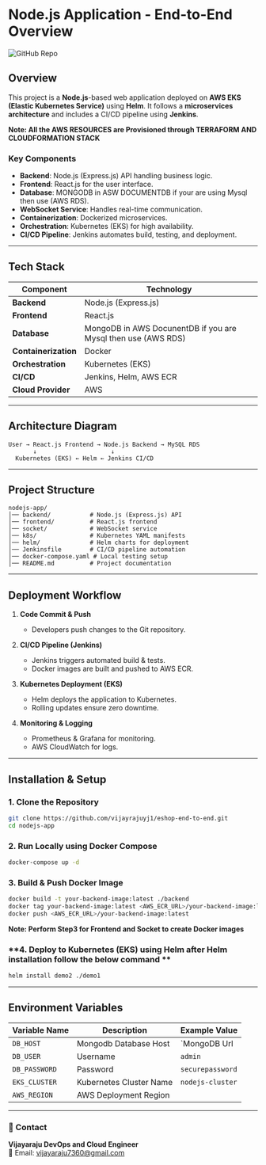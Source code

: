 # **Node.js Application - End-to-End Overview**  

![GitHub Repo](https://img.shields.io/badge/GitHub-Repository-blue?style=for-the-badge&logo=github)

## **Overview**  
This project is a **Node.js**-based web application deployed on **AWS EKS (Elastic Kubernetes Service)** using **Helm**. It follows a **microservices architecture** and includes a CI/CD pipeline using **Jenkins**.  

**Note: All the AWS RESOURCES are Provisioned through TERRAFORM AND CLOUDFORMATION STACK**


### **Key Components**  
- **Backend**: Node.js (Express.js) API handling business logic.  
- **Frontend**: React.js for the user interface.  
- **Database**: MONGODB in ASW DOCUMENTDB if your are using Mysql then use  (AWS RDS).  
- **WebSocket Service**: Handles real-time communication.  
- **Containerization**: Dockerized microservices.  
- **Orchestration**: Kubernetes (EKS) for high availability.  
- **CI/CD Pipeline**: Jenkins automates build, testing, and deployment.  

---

## **Tech Stack**  
| Component     | Technology |
|--------------|------------|
| **Backend**  | Node.js (Express.js) |
| **Frontend** | React.js |
| **Database** | MongoDB in AWS DocunentDB if you are Mysql then use  (AWS RDS) |
| **Containerization** | Docker |
| **Orchestration** | Kubernetes (EKS) |
| **CI/CD** | Jenkins, Helm, AWS ECR |
| **Cloud Provider** | AWS | US-EAST-1 

---

## **Architecture Diagram**  

```
User → React.js Frontend → Node.js Backend → MySQL RDS
       ↓                     ↓
  Kubernetes (EKS) ← Helm ← Jenkins CI/CD
```

---

## **Project Structure**  

```
nodejs-app/
│── backend/           # Node.js (Express.js) API
│── frontend/          # React.js frontend
│── socket/            # WebSocket service
│── k8s/               # Kubernetes YAML manifests
│── helm/              # Helm charts for deployment
│── Jenkinsfile        # CI/CD pipeline automation
│── docker-compose.yaml # Local testing setup
│── README.md          # Project documentation
```

---

## **Deployment Workflow**  

1. **Code Commit & Push**  
   - Developers push changes to the Git repository.  

2. **CI/CD Pipeline (Jenkins)**  
   - Jenkins triggers automated build & tests.  
   - Docker images are built and pushed to AWS ECR.  

3. **Kubernetes Deployment (EKS)**  
   - Helm deploys the application to Kubernetes.  
   - Rolling updates ensure zero downtime.  

4. **Monitoring & Logging**  
   - Prometheus & Grafana for monitoring.  
   - AWS CloudWatch for logs.  

---

## **Installation & Setup**  

### **1. Clone the Repository**  
```bash
git clone https://github.com/vijayrajuyj1/eshop-end-to-end.git
cd nodejs-app
```

### **2. Run Locally using Docker Compose**  
```bash
docker-compose up -d
```

### **3. Build & Push Docker Image**  
```bash
docker build -t your-backend-image:latest ./backend
docker tag your-backend-image:latest <AWS_ECR_URL>/your-backend-image:latest
docker push <AWS_ECR_URL>/your-backend-image:latest
```
**Note: Perform Step3 for Frontend and Socket to create Docker images**

### **4. Deploy to Kubernetes (EKS) using Helm after Helm installation follow the below command **  
```bash
helm install demo2 ./demo1
```

---

## **Environment Variables**  

| Variable Name       | Description                        | Example Value |
|---------------------|-----------------------------------|--------------|
| `DB_HOST`          | Mongodb Database Host               | `MongoDB Url |
| `DB_USER`          |  Username                    | `admin` |
| `DB_PASSWORD`      |  Password                    | `securepassword` |
| `EKS_CLUSTER`      | Kubernetes Cluster Name           | `nodejs-cluster` |
| `AWS_REGION`       | AWS Deployment Region



---

### 📩 Contact

**Vijayaraju DevOps and Cloud Engineer**  
📧 Email: [vijayaraju7360@gmail.com](mailto:vijayaraju7360@gmail.com)
